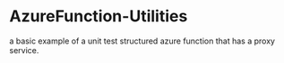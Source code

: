 # AzureFunction-Utilities
a basic example of a unit test structured azure function that has a proxy service.
